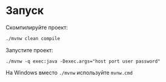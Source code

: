 # Запуск
Скомпилируйте проект:
```bash
./mvnw clean compile
```

Запустите проект:
```
./mvnw -q exec:java -Dexec.args="host port user password"
```

На Windows вместо `./mvnw` используйте `mvnw.cmd`
